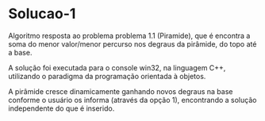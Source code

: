 # Solucao-1
Algoritmo resposta ao problema problema 1.1 (Piramide), que é encontra a soma do menor valor/menor percurso nos degraus da pirâmide, do topo até a base.

A solução foi executada para o console win32, na linguagem C++, utilizando o paradigma da programação orientada à objetos.

A pirâmide cresce dinamicamente ganhando novos degraus na base conforme o usuário os informa (através da opção 1), encontrando a solução independente do que é inserido.
